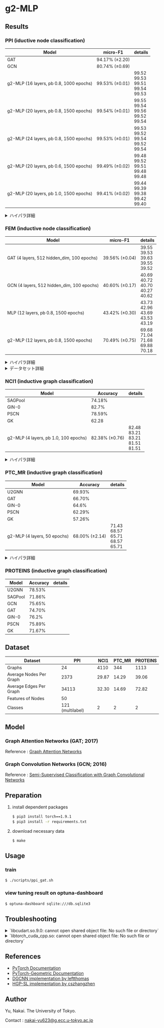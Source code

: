 # g2-MLP

## Results

### PPI (iductive node classification)

| Model | micro-F1 | details |
| ---- | ---- | ---- |
| GAT | 94.17% (±2.20) | |
| GCN | 80.74% (±0.69) | |
| g2-MLP (16 layers, pb 0.8, 1000 epochs) | 99.53% (±0.01) | 99.52<br>99.53<br>99.51<br>99.54<br>99.53 |
| g2-MLP (20 layers, pb 0.8, 1500 epochs) | 99.54% (±0.01) | 99.55<br>99.54<br>99.56<br>99.52<br>99.54 |
| g2-MLP (24 layers, pb 0.8, 1500 epochs) | 99.53% (±0.01) | 99.53<br>99.52<br>99.54<br>99.52<br>99.54 |
| g2-MLP (20 layers, pb 0.6, 1500 epochs) | 99.49% (±0.02) | 99.48<br>99.52<br>99.51<br>99.48<br>99.48 |
| g2-MLP (20 layers, pb 1.0, 1500 epochs) | 99.41% (±0.02) | 99.44<br>99.39<br>99.38<br>99.42<br>99.40 |

<details>
<summary>ハイパラ詳細</summary>
<div>

| parameters | value |
| ---- | ---- |
| batch size | 64 |
| lr | 2.5e-3 |
| beta | (0.9, 0.9) |
| lr_decay_gamma | 0.3 |
| lr_decay_iters | 300 |
| fnn hidden dim | 2048 |
| hidden dim | 128 |

</div>
</details>


### FEM (inductive node classification)

| Model | micro-F1 | details |
| ---- | ---- | ---- |
| GAT (4 layers, 512 hidden_dim, 100 epochs) | 39.56% (±0.04) | 39.55<br>39.53<br>39.63<br>39.55<br>39.52 |
| GCN (4 layers, 512 hidden_dim, 100 epochs) | 40.60% (±0.17) | 40.69<br>40.72<br>40.70<br>40.27<br>40.62 |
| MLP (12 layers, pb 0.8, 1500 epochs) | 43.42% (±0.30) | 43.73<br>42.96<br>43.69<br>43.53<br>43.19 |
| g2-MLP (12 layers, pb 0.8, 1500 epochs) | 70.49% (±0.75) | 69.68<br>71.04<br>71.68<br>69.88<br>70.18 |

<details>
<summary>ハイパラ詳細</summary>
<div>

| parameters | value |
| ---- | ---- |
| batch size | 512 |
| lr | 2.5e-3 |
| beta | (0.9, 0.9) |
| lr_decay_gamma | 0.3 |
| lr_decay_iters | 300 |
| fnn hidden dim | 2048 |
| hidden dim | 128 |

</div>
</details>

<details>
<summary>データセット詳細</summary>
<div>

次のようなフィレット構造を対象とする。

![fillet](./docs/fillet.png)

次のようなパターンに対して、 229 個のデータを用意した。

- 各長方形の高さをそれぞれ 10 ~ 100 (10刻み) でランダムに変更
- フィレット径を 5 ~ 45 (5刻み) でランダムに変更

このうち、8割をtrain, 1割をvalidation, 1割をtestとした

./docs/FEMMeshNetgen.frd にあるようなCalculixの計算結果をパースした.

特徴量には次のDisp. を利用している. (TODO : dispとは?)

```
 -4  DISP        4    1
 -5  D1          1    2    1    0
 -5  D2          1    2    2    0
 -5  D3          1    2    3    0
 -5  ALL         1    2    0    0    1ALL
 -1         1-1.23851E-03 1.38397E-03 8.13754E-06
 -1         2-1.23833E-03 1.38748E-03 1.65606E-05
 -1         3-1.23595E-03 1.86246E-03 1.33735E-05
 ...
```

また、次のノードの座標も取得し、正規化した上で特徴量として取り入れている.

```
    2C                          1242                                     1
 -1         1 2.30000E+01 2.00000E+01 5.00000E+00
 -1         2 2.30000E+01 2.00000E+01 0.00000E+00
 -1         3 3.00000E+01 2.00000E+01 5.00000E+00
 -1         4 3.00000E+01 2.00000E+01 0.00000E+00
 -1         5 3.00000E+01 0.00000E+00 5.00000E+00
```

予測対象は次の応力Stress. を、応力の大きさ ( $\sqrt(SXX^2 + SYY^2 + SZZ^2)$ ) にしたものを利用している.

また、予測は数値を直接予測するのではなく、 $2^n$ でbinningし (今回は $2^0$ から $2^4$ )、クラス分類のタスクとした.

(ex : `[0.1, 7, 3, 18, 2]` -> `[0, 3, 2, 5, 1]`)

```
 -4  STRESS      6    1
 -5  SXX         1    4    1    1
 -5  SYY         1    4    2    2
 -5  SZZ         1    4    3    3
 -5  SXY         1    4    1    2
 -5  SYZ         1    4    2    3
 -5  SZX         1    4    3    1
 -1         1 3.68768E-01 8.27878E-03-2.20199E-02-1.50879E-01 2.03513E-03 3.27718E-02
 -1         2 3.52119E-01 1.33049E-02-2.21362E-02-1.71304E-01 8.95834E-03-4.10380E-02
 -1         3 3.28198E-03-6.22315E-03 1.52381E-03-3.40027E-03-1.19905E-03-2.91369E-04
 -1         4-3.29518E-03-8.83664E-03 1.10334E-03 3.01675E-03 7.87600E-04 5.29066E-04
```

ノード間の結合は、次のような正四面体要素であることを踏まえて、正四面体構成ノードのrawデータからパースした

![tetrahedron](https://wiki.freecadweb.org/images/7/70/FEM_mesh_elements_4_tetrahedron.svg)

```
    3C                           605                                     1
 -1       483    6    0    1
 -2        23       142        24        52       810       811       228       793       525       797
 -1       484    6    0    1
 -2       142        80        24        52       812       785       811       525       795       797
 -1       485    6    0    1
 -2       119       128       180       181       469       813       815       816       814       659
```

</div>
</details>


### NCI1 (inductive graph classification)

| Model | Accuracy | details |
| ---- | ---- | ---- |
| SAGPool | 74.18% |
| GIN-0 | 82.7% |
| PSCN | 78.59% |
| GK | 62.28 |
| g2-MLP (4 layers, pb 1.0, 100 epochs) | 82.38% (±0.76) | 82.48<br>83.21<br>83.21<br>81.51<br>81.51 |

<details>
<summary>ハイパラ詳細</summary>
<div>

| parameters | value |
| ---- | ---- |
| batch size | 256 |
| lr | 2.5e-3 |
| beta | (0.9, 0.9) |
| fnn hidden dim | 512 |
| hidden dim | 32 |

</div>
</details>


### PTC_MR (inductive graph classification)

| Model | Accuracy | details |
| ---- | ---- | ---- |
| U2GNN | 69.93% | |
| GAT | 66.70% | |
| GIN-0 | 64.6% | |
| PSCN | 62.29% | |
| GK | 57.26% | |
| g2-MLP (4 layers, 50 epochs) | 68.00% (±2.14) | 71.43<br>68.57<br>65.71<br>68.57<br>65.71 |

<details>
<summary>ハイパラ詳細</summary>
<div>

| parameters | value |
| ---- | ---- |
| batch size | 2048 |
| lr | 1.18e-4 |
| beta | (0.9, 0.9) |
| fnn hidden dim | 1024 |
| hidden dim | 128 |

</div>
</details>


### PROTEINS (inductive graph classification)

| Model | Accuracy | details |
| ---- | ---- | ---- |
| U2GNN | 78.53% | |
| SAGPool | 71.86% | |
| GCN | 75.65% | |
| GAT | 74.70% | |
| GIN-0 | 76.2% | |
| PSCN | 75.89% | |
| GK | 71.67% | |

## Dataset

| Dataset | PPI | NCI1 | PTC_MR | PROTEINS |
| ---- | ---- | ---- | ---- | ---- |
| Graphs | 24 | 4110 | 344 | 1113 |
| Average Nodes Per Graph | 2373 | 29.87 | 14.29 | 39.06 |
| Average Edges Per Graph | 34113 | 32.30 |14.69 | 72.82 |
| Features of Nodes | 50 | | | |
| Classes | 121 (multilabel) | 2 | 2 | 2 |

## Model

### Graph Attention Networks (GAT; 2017)

Reference : [Graph Attention Networks](https://arxiv.org/abs/1710.10903)

### Graph Convolution Networks (GCN; 2016)

Reference : [Semi-Supervised Classification with Graph Convolutional Networks](https://arxiv.org/abs/1609.02907)

## Preparation

1. install dependent packages

	```bash
	$ pip3 install torch==1.9.1
	$ pip3 install -r requirements.txt
	```

2. download necessary data

	```bash
	$ make
	```

## Usage

### train

```bash
$ ./scripts/ppi_gat.sh
```

### view tuning result on optuna-dashboard

```bash
$ optuna-dashboard sqlite:///db.sqlite3
```



## Troubleshooting

<details><summary> `libcudart.so.9.0: cannot open shared object file: No such file or directory` </summary>
<div>

- pytorch-geometricのバージョンをドキュメントに従って揃える
	- https://pytorch-geometric.readthedocs.io/en/latest/notes/installation.html
- nvidia-toolkitのインストール
	- https://developer.nvidia.com/cuda-downloads
- 環境変数の設定
	- https://stackoverflow.com/questions/58127401/libcudart-so-9-0-cannot-open-shared-object-file-no-such-file-or-directory

</div>
</details>


<details><summary> `libtorch_cuda_cpp.so: cannot open shared object file: No such file or directory` </summary>
<div>

- pytorchのバージョンがあっていない
- torch==1.9.1をインストール後、案内に従って残りのライブラリをインストール

```bash
$ python -c "import torch; print(torch.__version__)"
1.9.1
$ python -c "import torch; print(torch.version.cuda)"
cu10.2
$ export TORCH=1.9.1
$ export CUDA=cu102
$ pip install torch-scatter -f https://data.pyg.org/whl/torch-${TORCH}+${CUDA}.html
$ pip install torch-sparse -f https://data.pyg.org/whl/torch-${TORCH}+${CUDA}.html
$ pip install torch-geometric
```

</div>
</details>

## References

- [PyTorch Documentation](https://pytorch.org/docs/stable/index.html)
- [PyTorch-Geometric Documentation](https://pytorch-geometric.readthedocs.io/en/latest/)
- [DGCNN implementation by leftthomas](https://github.com/leftthomas/DGCNN)
- [HGP-SL implementation by cszhangzhen](https://github.com/cszhangzhen/HGP-SL)

## Author

Yu, Nakai. The University of Tokyo.

Contact : nakai-yu623@g.ecc.u-tokyo.ac.jp

